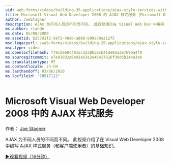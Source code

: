 ```yaml
---
uid: web-forms/videos/building-35-applications/ajax-style-services-with-microsoft-visual-web-developer-2008
title: Microsoft Visual Web Developer 2008 的 AJAX 样式服务 |Microsoft Docs
author: JoeStagner
description: AJAX 为不同人员的不同而不同。 此视频演示在 Visual Web Dev 中编写 AJAX 样式服务（和客户端使用者）的基础知识 。
ms.author: riande
ms.date: 05/08/2009
ms.assetid: b257d1f2-58f2-49ab-a800-b99a79a212f5
msc.legacyurl: /web-forms/videos/building-35-applications/ajax-style-services-with-microsoft-visual-web-developer-2008
msc.type: video
ms.openlocfilehash: f79cde60c4015c1d38b58cb41de9a1ae7696a4f9
ms.sourcegitcommit: e7e91932a6e91a63e2e46417626f39d6b244a3ab
ms.translationtype: MT
ms.contentlocale: zh-CN
ms.lasthandoff: 03/06/2020
ms.locfileid: "78517112"
---
```

# <a name="ajax-style-services-with-microsoft-visual-web-developer-2008"></a>Microsoft Visual Web Developer 2008 中的 AJAX 样式服务

作者： [Joe Stagner](https://github.com/JoeStagner)

AJAX 为不同人员的不同而不同。 此视频介绍了在 Visual Web Developer 2008 中编写 AJAX 样式服务（和客户端使用者）的基础知识。

[&#9654;观看视频（16分钟）](https://channel9.msdn.com/Blogs/ASP-NET-Site-Videos/ajax-style-services-with-microsoft-visual-web-developer-2008)

